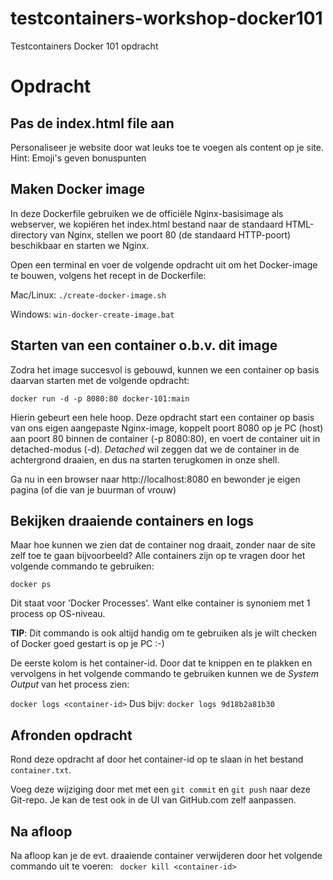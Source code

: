 # testcontainers-workshop-docker101
Testcontainers Docker 101 opdracht

# Opdracht

## Pas de index.html file aan
Personaliseer je website door wat leuks toe te voegen als content op je site.
Hint: Emoji's geven bonuspunten

## Maken Docker image

In deze Dockerfile gebruiken we de officiële Nginx-basisimage als webserver, we kopiëren het index.html bestand naar de standaard HTML-directory van Nginx, stellen we poort 80 (de standaard HTTP-poort) beschikbaar en starten we Nginx.

Open een terminal en voer de volgende opdracht uit om het Docker-image te bouwen, volgens het recept in de Dockerfile:

Mac/Linux: 
``./create-docker-image.sh``

Windows: 
``win-docker-create-image.bat``

## Starten van een container o.b.v. dit image
Zodra het image succesvol is gebouwd, kunnen we een container op basis daarvan starten met de volgende opdracht:

``docker run -d -p 8080:80 docker-101:main``

Hierin gebeurt een hele hoop. Deze opdracht start een container op basis van ons eigen aangepaste Nginx-image, koppelt poort 8080 op je PC (host) aan poort 80 binnen de container (-p 8080:80), en voert de container uit in detached-modus (-d).
_Detached_ wil zeggen dat we de container in de achtergrond draaien, en dus na starten terugkomen in onze shell.

Ga nu in een browser naar http://localhost:8080 en bewonder je eigen pagina (of die van je buurman of vrouw)

## Bekijken draaiende containers en logs

Maar hoe kunnen we zien dat de container nog draait, zonder naar de site zelf toe te gaan bijvoorbeeld?
Alle containers zijn op te vragen door het volgende commando te gebruiken:

``docker ps``

Dit staat voor 'Docker Processes'. Want elke container is synoniem met 1 process op OS-niveau.

**TIP**: Dit commando is ook altijd handig om te gebruiken als je wilt checken of Docker goed gestart is op je PC :-)

De eerste kolom is het container-id. Door dat te knippen en te plakken en vervolgens in het volgende commando
te gebruiken kunnen we de _System Output_ van het process zien:

``docker logs <container-id>``
Dus bijv:
``docker logs 9d18b2a81b30``

## Afronden opdracht
Rond deze opdracht af door het container-id op te slaan in het bestand ``container.txt``.

Voeg deze wijziging door met met een ``git commit`` en ``git push`` naar deze Git-repo. Je kan de test ook in de UI
van GitHub.com zelf aanpassen.

## Na afloop
Na afloop kan je de evt. draaiende container verwijderen door het volgende commando uit te voeren:
`` docker kill <container-id>``
